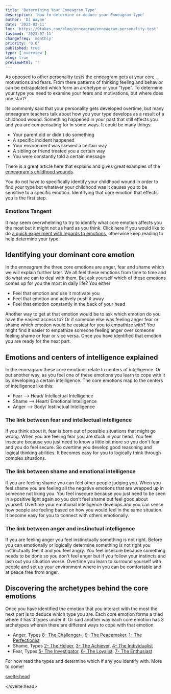 ```yaml
---
title: 'Determining Your Enneagram Type'
description: 'How to determine or deduce your Enneagram type'
author: 'DJ Wayne'
date: '2023-03-11'
loc: 'https://9takes.com/blog/enneagram/enneagram-personality-test'
lastmod: '2023-07-11'
changefreq: 'monthly'
priority: '0.6'
published: true
type: ['overview']
blog: true
previewHtml: ''
---
```


<!-- Take a free, ~5 min test here -->

<p class="firstLetter">As opposed to other personality tests the enneagram gets at your core motivations
and fears. From there patterns of thinking feeling and behavior can be extrapolated
which form an archetype or your "type". To determine your type you need to examine
your fears and motivations, but where does one start?</p>

Its commonly said that your personality gets developed overtime, but many enneagram
teachers talk about how you your type develops as a result of a childhood wound.
Something happened in your past that still effects you and you are compensating for
in some ways. It could be many things:

- Your parent did or didn't do something
- A specific incident happened
- Your environment was skewed a certain way
- A sibling or friend treated you a certain way
- You were constantly told a certain message

There is a great article here that explains and gives great examples of the
[enneagram's childhood wounds](https://www.psychologyjunkie.com/the-childhood-wounds-of-every-enneagram-type/).

You do not have to specifically identify your childhood wound in order to find your
type but whatever your childhood was it causes you to be sensitive to a specific
emotion. Identifying that core emotion that effects you is the first step.

### Emotions Tangent

It may seem overwhelming to try to identify what core emotion affects you the most
but it might not as hard as you think. Click here if you would like to do [a quick experiment with regards to emotions](/blog/experiment),
otherwise keep reading to help determine your type.

## Identifying your dominant core emotion

In the enneagram the three core emotions are anger, fear and shame which we will
explain further later. We all feel these emotions from time to time and do what
we can to deal with them. But ask yourself which of these emotions comes up for
you the most in daily life? You either

- Feel that emotion and use it motivate you
- Feel that emotion and actively push it away
- Feel that emotion constantly in the back of your head

Another way to get at that emotion would be to ask which emotion do you have the
easiest access to? Or if someone else was feeling anger fear or shame which emotion
would be easiest for you to empathize with? You might find it easier to empathize
someone feeling anger over someone feeling shame or fear or vice versa. Once you
have identified that emotion you are ready for the next part.

## Emotions and centers of intelligence explained

In the enneagram these core emotions relate to centers of intelligence. Or put
another way, as you feel one of these emotions you learn to cope with it by
developing a certain intelligence. The core emotions map to the centers of intelligence like this:

- Fear --> Head/ Intellectual Intelligence
- Shame --> Heart/ Emotional Intelligence
- Anger --> Body/ Instinctual Intelligence

### The link between **fear** and **intellectual** intelligence

If you think about it, fear is born out of possible situations that might go wrong.
When you are feeling fear you are stuck in your head. You feel insecure because you
just need to know a little bit more so you don't fear and you do feel secure.
So overtime you develop good reasoning and logical thinking abilities. It becomes
easy for you to logically think through complex situations.

### The link between **shame** and **emotional** intelligence

If you are feeling shame you can feel other people judging you. When you feel shame
you are feeling all the negative emotions that are wrapped up in someone not liking
you. You feel insecure because you just need to be seen in a positive light again
so you don't feel shame but feel good about yourself. Overtime your emotional
intelligence develops and you can sense how people are feeling based on how you
would feel in the same situation. It become easy for you to connect with others emotionally.

### The link between **anger** and **instinctual** intelligence

If you are feeling anger you feel instinctually something is not right. Before
you can emotionally or logically determine something is not right you instinctually
feel it and you feel angry. You feel insecure because something needs to be done
so you don't feel anger but if you follow your instincts and lash out you situation
worse. Overtime you learn to surround yourself with people and set up your environment
where in you can be comfortable and at peace free from anger.

## Discovering the archetypes behind the core emotions

Once you have identified the emotion that you interact with the most the next part is to deduce which type you are. Each core emotion forms a triad where it has 3 types under it. Or said another way each core emotion has 3 archetypes wherein there are different ways to cope with that emotion.

- Anger, Types [8- The Challenger-](/blog/enneagram/enneagram-type-8), [9- The Peacemaker](/blog/enneagram/enneagram-type-9), [1- The Perfectionist](/blog/enneagram/enneagram-type-1)
- Shame, Types [2- The Helper](/blog/enneagram/enneagram-type-2), [3- The Achiever](/blog/enneagram/enneagram-type-3), [4- The Individualist](/blog/enneagram/enneagram-type-4)
- Fear, Types [5- The Investigator](/blog/enneagram/enneagram-type-5), [6- The Loyalist](/blog/enneagram/enneagram-type-6), [7- The Enthusiast](/blog/enneagram/enneagram-type-7)

For now read the types and determine which if any you identify with. More to come!

<svelte:head>

  <link rel="canonical" href="https://9takes.com/blog/enneagram/enneagram-personality-test">
<script type="application/ld+json">
  {
  "@context": "http://schema.org",
  "@graph": [
    {
      "@type": "Article",
      "articleBody": "The blog aims to guide readers on how to determine their Enneagram type by examining their core motivations and fears. It delves into the concept of 'childhood wounds' and how they shape one's Enneagram type. The blog also discusses the three core emotions—anger, fear, and shame—and how they relate to different Enneagram types.",
      "creator" : ["DJ Wayne"],
"author": {
        "@type": "Person",
        "name": "DJ Wayne",
        "sameAs": [
          {
            "@id": "https://www.instagram.com/djwayne3/"
},
{
"@id": "https://www.youtube.com/@djwayne3"
          },
          {
            "@id": "https://www.linkedin.com/in/davidtwayne/"
          },
          {
            "@id": "https://twitter.com/djwayne3"
          }
        ]
      },
      "dateModified": {
        "@type": "Date",
        "@value": "2023-03-11"
      },
      "datePublished": {
        "@type": "Date",
        "@value": "2023-03-11"
      },
      "description": "How to determine or deduce your Enneagram type.",
      "headline": "Determining Your Enneagram Type",
      "mainEntityOfPage": {
        "@id": "https://9takes.com/blog/enneagram/enneagram-personality-test",
        "@type": "WebPage"
      },
      "publisher": {
        "@type": "Organization",
        "sameAs": [
          {
            "@id": "https://www.instagram.com/9takesdotcom/"
          },
          {
            "@id": "https://twitter.com/9takesdotcom"
          }
        ],
        "logo": {
          "@type": "ImageObject",
          "url": {
            "@id": "https://9takes.com/brand/darkRubix.png"
          }
        },
        "name": "9takes"
      }
    },
    {
      "@type": "FAQPage",
      "mainEntity": [
        {
          "@type": "Question",
          "acceptedAnswer": {
            "@type": "Answer",
            "text": "Past experiences, often referred to as 'childhood wounds,' play a significant role in shaping your Enneagram type. These experiences influence your core motivations and fears, which in turn define your type."
          },
          "name": "How do past experiences shape your Enneagram type?"
        },
        {
          "@type": "Question",
          "acceptedAnswer": {
            "@type": "Answer",
            "text": "Core emotions like anger, fear, and shame are pivotal in determining your Enneagram type. These emotions are linked to your core motivations and fears, helping you identify your dominant emotion and, consequently, your type."
          },
          "name": "What role do emotions like anger, fear, and shame play in determining your Enneagram type?"
        },
        {
          "@type": "Question",
          "acceptedAnswer": {
            "@type": "Answer",
            "text": "In the Enneagram system, core emotions are linked to centers of intelligence like the head, heart, and body. For example, fear is associated with intellectual intelligence, shame with emotional intelligence, and anger with instinctual intelligence."
          },
          "name": "How do core emotions relate to centers of intelligence like the head, heart, and body?"
        }
      ]
    }
  ]
}
</script>

</svelte:head>
